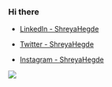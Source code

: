 ### Hi there


- [LinkedIn - ShreyaHegde](https://www.linkedin.com/in/shreya--hegde--/)

- [Twitter - ShreyaHegde](https://twitter.com/fortune_favourz)

- [Instagram - ShreyaHegde](https://www.instagram.com/shreya__hegde__/)


<img src="https://github-readme-stats.vercel.app/api?username=shreyahegde18&&show_icons=true&title_color=ffffff&icon_color=bb2acf&text_color=daf7dc&bg_color=151515">
